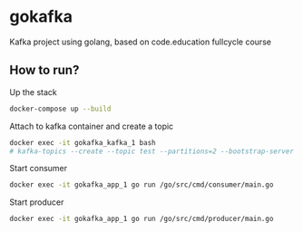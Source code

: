 # gokafka

Kafka project using golang, based on code.education fullcycle course


## How to run?
Up the stack
```bash
docker-compose up --build
```

Attach to kafka container and create a topic
```bash
docker exec -it gokafka_kafka_1 bash
# kafka-topics --create --topic test --partitions=2 --bootstrap-server localhost:9092
```

Start consumer
```bash
docker exec -it gokafka_app_1 go run /go/src/cmd/consumer/main.go
```


Start producer
```bash
docker exec -it gokafka_app_1 go run /go/src/cmd/producer/main.go
```

